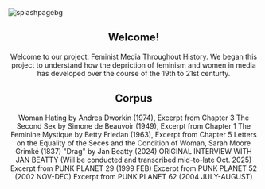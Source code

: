 <!DOCTYPE html>
<html>
    <head>
        <title>Feminist Media Throughout History</title>
        <link type="text/css" href="draft.css" rel="stylesheet" />
    </head>
    <body>
        <img src="media/splashpagebg.png" alt="splashpagebg"/>
        <header>
            <h2>Welcome!</h2>
            <p>Welcome to our project: Feminist Media Throughout History. We began this project to understand how the depriction of feminism and women in media has developed over the course of the 19th to 21st centurty.</p>
            <h2>Corpus</h2>
            <p>
            <l>Woman Hating by Andrea Dworkin (1974), Excerpt from Chapter 3 </l>   
            <l> The Second Sex by Simone de Beauvoir (1949), Excerpt from Chapter 1 </l>
            <l> The Feminine Mystique by Betty Friedan (1963), Excerpt from Chapter 5 </l> 
            <l> Letters on the Equality of the Seces and the Condition of Woman, Sarah Moore Grimké (1837) </l>
            <l>"Drag" by Jan Beatty (2024)</l>      
            <l> ORIGINAL INTERVIEW WITH JAN BEATTY (Will be conducted and transcribed mid-to-late Oct. 2025) </l>
            <l> Excerpt from PUNK PLANET 29 (1999 FEB) </l>
            <l> Excerpt from PUNK PLANET 52 (2002 NOV-DEC) </l>
            <l>  Excerpt from PUNK PLANET 62 (2004 JULY-AUGUST)</l>
                </p>
        </header>
    </body>
</html>
